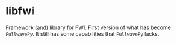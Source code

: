 # libfwi
Framework (and) library for FWI.  First version of what has become `FullwavePy`. It still has some capabilities that `FullwavePy` lacks.
